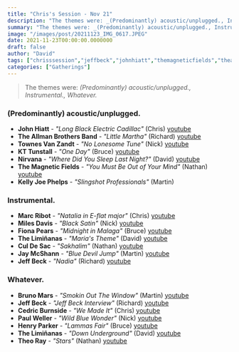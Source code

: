 ```yaml
---
title: "Chris's Session - Nov 21"
description: "The themes were: _(Predominantly) acoustic/unplugged., Instrumental., Whatever._"
summary: "The themes were: _(Predominantly) acoustic/unplugged., Instrumental., Whatever._"
image: "/images/post/20211123_IMG_0617.JPEG"
date: 2021-11-23T00:00:00.0000000
draft: false
author: "David"
tags: ["chrisssession","jeffbeck","johnhiatt","themagneticfields","theallmanbrothersband","kellyjoephelps","nirvana","thelimiñanas","marcribot","milesdavis","jaymcshann","paulweller","theoray","culdesac","brunomars","kttunstall","fionapears","henryparker","townesvanzandt","cedricburnside","youtube"]
categories: ["Gatherings"]
---
```

> The themes were: _(Predominantly) acoustic/unplugged., Instrumental., Whatever._
### (Predominantly) acoustic/unplugged.
- **John Hiatt** - _"Long Black Electric Cadillac"_ (Chris) [youtube](https://www.youtube.com/watch?v=0s48vihzk_E)
- **The Allman Brothers Band** - _"Little Martha"_ (Richard) [youtube](https://www.youtube.com/watch?v=typ2c8JPkLE)
- **Townes Van Zandt** - _"No Lonesome Tune"_ (Nick) [youtube](https://www.youtube.com/watch?v=ssbo6yGq6c4)
- **KT Tunstall** - _"One Day"_ (Bruce) [youtube](https://www.youtube.com/watch?v=xWKj96zhCpw)
- **Nirvana** - _"Where Did You Sleep Last Night?"_ (David) [youtube](https://www.youtube.com/watch?v=hEMm7gxBYSc)
- **The Magnetic Fields** - _"You Must Be Out of Your Mind"_ (Nathan) [youtube](https://www.youtube.com/watch?v=8FOh2hNjBsE)
- **Kelly Joe Phelps** - _"Slingshot Professionals"_ (Martin)
### Instrumental.
- **Marc Ribot** - _"Natalia in E-flat major"_ (Chris) [youtube](https://www.youtube.com/watch?v=_mE7FjnJgNQ)
- **Miles Davis** - _"Black Satin"_ (Nick) [youtube](https://www.youtube.com/watch?v=0RF4CQhcr3E)
- **Fiona Pears** - _"Midnight in Malaga"_ (Bruce) [youtube](https://www.youtube.com/watch?v=s456O9oaC1U)
- **The Limiñanas** - _"Maria's Theme"_ (David) [youtube](https://www.youtube.com/watch?v=yHoY9NqZ29k)
- **Cul De Sac** - _"Sakhalim"_ (Nathan) [youtube](https://www.youtube.com/watch?v=cQKYA6YC0rE)
- **Jay McShann** - _"Blue Devil Jump"_ (Martin) [youtube](https://www.youtube.com/watch?v=xLs4kngzHps)
- **Jeff Beck** - _"Nadia"_ (Richard) [youtube](https://www.youtube.com/watch?v=2t0BLzHCAb4)
### Whatever.
- **Bruno Mars** - _"Smokin Out The Window"_ (Martin) [youtube](https://www.youtube.com/watch?v=GG7fLOmlhYg)
- **Jeff Beck** - _"Jeff Beck Interview"_ (Richard) [youtube](https://www.youtube.com/watch?v=ENLFg2Zvkd4)
- **Cedric Burnside** - _"We Made It"_ (Chris) [youtube](https://www.youtube.com/watch?v=9OxDgqahdtQ)
- **Paul Weller** - _"Wild Blue Wonder"_ (Nick) [youtube](https://www.youtube.com/watch?v=FYR0WNpTzgc)
- **Henry Parker** - _"Lammas Fair"_ (Bruce) [youtube](https://www.youtube.com/watch?v=43e5Ty0BwO8)
- **The Limiñanas** - _"Down Underground"_ (David) [youtube](https://www.youtube.com/watch?v=oV_CszdsY7w)
- **Theo Ray** - _"Stars"_ (Nathan) [youtube](https://www.youtube.com/watch?v=kilPGOrmI2s)
